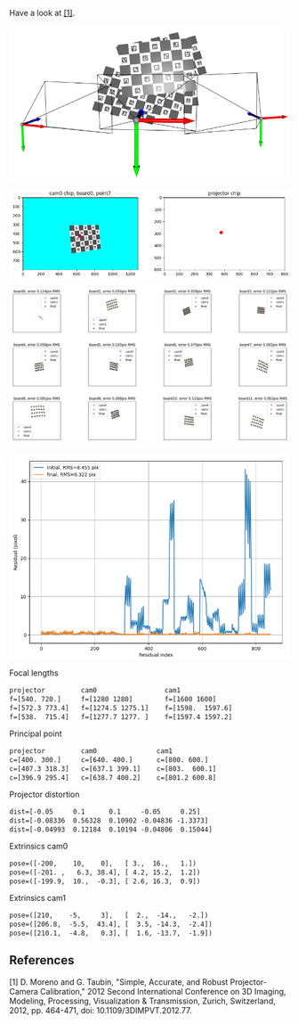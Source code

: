 
Have a look at [[1]](#1).

![](images/setup.png)

![](images/cam_projector_match.png)

![](images/projector_image_points.png)

![](images/residuals.png)

Focal lengths
```
projector         cam0                 cam1
f=[540. 720.]     f=[1280 1280]        f=[1600 1600]
f=[572.3 773.4]   f=[1274.5 1275.1]    f=[1598.  1597.6]
f=[538.  715.4]   f=[1277.7 1277. ]    f=[1597.4 1597.2]
```

Principal point
```
projector         cam0               cam1
c=[400. 300.]     c=[640. 400.]      c=[800. 600.]
c=[407.3 318.3]   c=[637.1 399.1]    c=[803.  600.1]
c=[396.9 295.4]   c=[638.7 400.2]    c=[801.2 600.8]
```

Projector distortion
```
dist=[-0.05     0.1      0.1     -0.05     0.25]
dist=[-0.08336  0.56328  0.10902 -0.04836 -1.3373]
dist=[-0.04993  0.12184  0.10194 -0.04806  0.15044]
```

Extrinsics cam0
```
pose=([-200,    10,    0],   [ 3.,  16.,   1.])
pose=([-201. ,   6.3, 38.4], [ 4.2, 15.2,  1.2])
pose=([-199.9,  10.,  -0.3], [ 2.6, 16.3,  0.9])
```

Extrinsics cam1
```
pose=([210,    -5,     3],   [  2.,  -14.,   -2.])
pose=([206.8,  -5.5,  43.4], [  3.5, -14.3,  -2.4])
pose=([210.1,  -4.8,   0.3], [  1.6, -13.7,  -1.9])
```




## References

<a id="1">[1]</a>
D. Moreno and G. Taubin, "Simple, Accurate, and Robust Projector-Camera Calibration," 2012 Second International Conference on 3D Imaging, Modeling, Processing, Visualization & Transmission, Zurich, Switzerland, 2012, pp. 464-471, doi: 10.1109/3DIMPVT.2012.77.